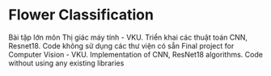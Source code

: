 # Flower Classification
Bài tập lớn môn Thị giác máy tính - VKU. Triển khai các thuật toán CNN, Resnet18. Code không sử dụng các thư viện có sẵn
Final project for Computer Vision - VKU. Implementation of CNN, ResNet18 algorithms. Code without using any existing libraries
